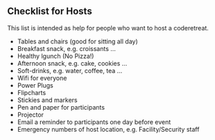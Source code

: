 ## Checklist for Hosts
This list is intended as help for people who want to host a coderetreat.

- Tables and chairs (good for sitting all day)
- Breakfast snack, e.g. croissants …
- Healthy lgunch (No Pizza!)
- Afternoon snack, e.g. cake, cookies …
- Soft-drinks, e.g. water, coffee, tea …
- Wifi for everyone
- Power Plugs
- Flipcharts
- Stickies and markers
- Pen and paper for participants
- Projector
- Email a reminder to participants one day before event
- Emergency numbers of host location, e.g. Facility/Security staff
